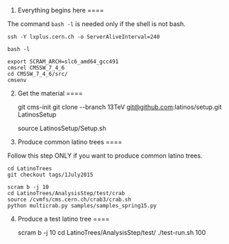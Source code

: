 1. Everything begins here
====

The command `bash -l` is needed only if the shell is not bash.

    ssh -Y lxplus.cern.ch -o ServerAliveInterval=240

    bash -l

    export SCRAM_ARCH=slc6_amd64_gcc491
    cmsrel CMSSW_7_4_6
    cd CMSSW_7_4_6/src/
    cmsenv


2. Get the material
====

    git cms-init
    git clone --branch 13TeV git@github.com:latinos/setup.git LatinosSetup

    source LatinosSetup/Setup.sh


3. Produce common latino trees
====

Follow this step ONLY if you want to produce common latino trees.

    cd LatinoTrees
    git checkout tags/1July2015

    scram b -j 10
    cd LatinoTrees/AnalysisStep/test/crab
    source /cvmfs/cms.cern.ch/crab3/crab.sh
    python multicrab.py samples/samples_spring15.py


4. Produce a test latino tree
====

    scram b -j 10
    cd LatinoTrees/AnalysisStep/test/
    ./test-run.sh 100

